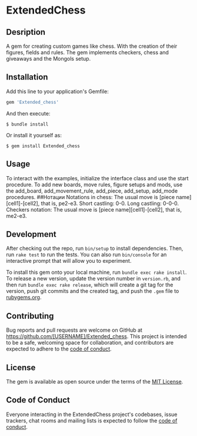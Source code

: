 # ExtendedChess

## Desription
A gem for creating custom games like chess. With the creation of their figures, fields and rules.
The gem implements checkers, chess and giveaways and the Mongols setup.

## Installation

Add this line to your application's Gemfile:

```ruby
gem 'Extended_chess'
```

And then execute:

    $ bundle install

Or install it yourself as:

    $ gem install Extended_chess

## Usage
To interact with the examples, initialize the interface class and use the start procedure.
To add new boards, move rules, figure setups and mods, use the add_board, add_movement_rule, add_piece, add_setup, add_mode procedures.
##Нотации
Notations in chess:
The usual move is [piece name][cell1]-[cell2], that is, pe2-e3.
Short castling: 0-0.
Long castling: 0-0-0.
Checkers notation:
The usual move is [piece name][cell1]-[cell2], that is, me2-e3.

## Development

After checking out the repo, run `bin/setup` to install dependencies. Then, run `rake test` to run the tests. You can also run `bin/console` for an interactive prompt that will allow you to experiment.

To install this gem onto your local machine, run `bundle exec rake install`. To release a new version, update the version number in `version.rb`, and then run `bundle exec rake release`, which will create a git tag for the version, push git commits and the created tag, and push the `.gem` file to [rubygems.org](https://rubygems.org).

## Contributing

Bug reports and pull requests are welcome on GitHub at https://github.com/[USERNAME]/Extended_chess. This project is intended to be a safe, welcoming space for collaboration, and contributors are expected to adhere to the [code of conduct](https://github.com/[USERNAME]/Extended_chess/blob/master/CODE_OF_CONDUCT.md).

## License

The gem is available as open source under the terms of the [MIT License](https://opensource.org/licenses/MIT).

## Code of Conduct

Everyone interacting in the ExtendedChess project's codebases, issue trackers, chat rooms and mailing lists is expected to follow the [code of conduct](https://github.com/[USERNAME]/Extended_chess/blob/master/CODE_OF_CONDUCT.md).
